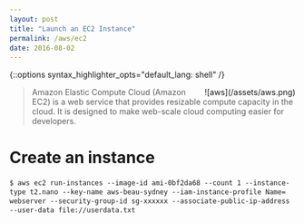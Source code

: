 ```yaml
---
layout: post
title: "Launch an EC2 Instance"
permalink: /aws/ec2
date: 2016-08-02
---
```

{::options syntax_highlighter_opts="default_lang: shell" /}

<div style="float: right" markdown="1">
![aws](/assets/aws.png)
</div>

> Amazon Elastic Compute Cloud (Amazon EC2) is a web service that provides
> resizable compute capacity in the cloud. It is designed to make web-scale
> cloud computing easier for developers.

Create an instance
==================

    $ aws ec2 run-instances --image-id ami-0bf2da68 --count 1 --instance-type t2.nano --key-name aws-beau-sydney --iam-instance-profile Name= webserver --security-group-id sg-xxxxxx --associate-public-ip-address --user-data file://userdata.txt
